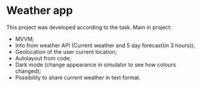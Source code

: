 # Weather app 

This project was developed according to the task.
Main in project:
- MVVM;
- Info from weather API (Current weather and 5 day forecast(in 3 hours));
- Geolocation of the user current location;
- Autolayout from code;
- Dark mode (change appearance in simulator to see how colours changed);
- Possibility to share current weather in text format.

